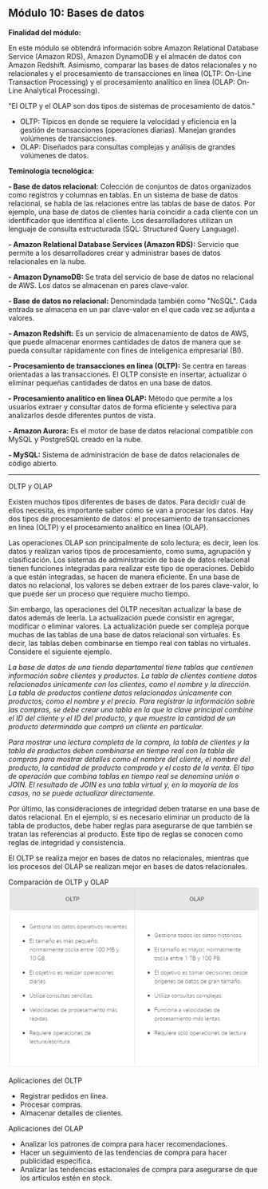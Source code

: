 ## Módulo 10: Bases de datos

**Finalidad del módulo:** 

En este módulo se obtendrá información sobre Amazon Relational Database Service (Amazon RDS), Amazon DynamoDB y el almacén de datos con Amazon Redshift. Asímismo, comparar las bases de datos relacionales y no relacionales y el procesamiento de transacciones en línea (OLTP: On-Line Transaction Processing) y el procesamiento analítico en línea (OLAP: On-Line Analytical Processing).

"El OLTP y el OLAP son dos tipos de sistemas de procesamiento de datos."

- OLTP: Típicos en donde se requiere la velocidad y eficiencia en la gestión de transacciones (operaciones diarias). Manejan grandes  volúmenes de transacciones.
- OLAP: Diseñados para consultas complejas y análisis de grandes volúmenes de datos. 

**Teminología tecnológica:**

**- Base de datos relacional:** Colección de conjuntos de datos organizados como registros y  columnas en tablas. En un sistema de base de datos relacional, se habla de las relaciones entre las tablas de base de datos. Por ejemplo, una base de datos de clientes haría coincidir a cada cliente con un identificador que identifica al cliente. Los desarrolladores utilizan un lenguaje de consulta estructurada (SQL: Structured Query Language). 

**- Amazon Relational Database Services (Amazon RDS):** Servicio que permite a los desarrolladores crear y administrar bases de datos relacionales en la nube.

**- Amazon DynamoDB:** Se trata del servicio de base de datos no relacional de AWS. Los datos se almacenan en pares clave-valor. 

**- Base de datos no relacional:** Denomindada también como "NoSQL". Cada entrada se almacena en un par clave-valor en el que cada vez se adjunta a valores. 

**- Amazon Redshift:** Es un servicio de almacenamiento de datos de AWS, que puede almacenar enormes cantidades de datos de manera que se pueda consultar rápidamente con fines de inteligenica empresarial (BI).

**- Procesamiento de transacciones en línea (OLTP):** Se centra en tareas orientadas a las transacciones. El OLTP consiste en insertar, actualizar o eliminar pequeñas cantidades de datos en una base de datos.

**- Procesamiento analítico en línea OLAP:** Método que permite a los usuarios extraer y consultar datos de forma eficiente y selectiva para analizarlos desde diferentes puntos de vista. 

**- Amazon Aurora:** Es el motor de base de datos relacional compatible con MySQL y PostgreSQL creado en la nube. 

**- MySQL:** Sistema de administración de base de datos relacionales de código abierto.

---
OLTP y OLAP

Existen muchos tipos diferentes de bases de datos. Para decidir cuál de ellos necesita, es importante saber cómo se van a procesar los datos. Hay dos tipos de procesamiento de datos: el procesamiento de transacciones en línea (OLTP) y el procesamiento analítico en línea (OLAP).

Las operaciones OLAP son principalmente de solo lectura; es decir, leen los datos y realizan varios tipos de procesamiento, como suma, agrupación y clasificación. Los sistemas de administración de base de datos relacional tienen funciones integradas para realizar este tipo de operaciones. Debido a que están integradas, se hacen de manera eficiente. En una base de datos no relacional, los valores se deben extraer de los pares clave-valor, lo que puede ser un proceso que requiere mucho tiempo.

Sin embargo, las operaciones del OLTP necesitan actualizar la base de datos además de leerla. La actualización puede consistir en agregar, modificar o eliminar valores. La actualización puede ser compleja porque muchas de las tablas de una base de datos relacional son virtuales. Es decir, las tablas deben combinarse en tiempo real con tablas no virtuales. Considere el siguiente ejemplo.

*La base de datos de una tienda departamental tiene tablas que contienen información sobre clientes y productos. La tabla de clientes contiene datos relacionados únicamente con los clientes, como el nombre y la dirección. La tabla de productos contiene datos relacionados únicamente con productos, como el nombre y el precio. Para registrar la información sobre las compras, se debe crear una tabla en la que la clave principal combine el ID del cliente y el ID del producto, y que muestre la cantidad de un producto determinado que compró un cliente en particular.*

*Para mostrar una lectura completa de la compra, la tabla de clientes y la tabla de productos deben combinarse en tiempo real con la tabla de compras para mostrar detalles como el nombre del cliente, el nombre del producto, la cantidad de producto comprado y el costo de la venta. El tipo de operación que combina tablas en tiempo real se denomina unión o JOIN. El resultado de JOIN es una tabla virtual y, en la mayoría de los casos, no se puede actualizar directamente.*

Por último, las consideraciones de integridad deben tratarse en una base de datos relacional. En el ejemplo, si es necesario eliminar un producto de la tabla de productos, debe haber reglas para asegurarse de que también se tratan las referencias al producto. Este tipo de reglas se conocen como reglas de integridad y consistencia.

El OLTP se realiza mejor en bases de datos no relacionales, mientras que los procesos del OLAP se realizan mejor en bases de datos relacionales.

Comparación de OLTP y OLAP
![alt text](image.png)

Aplicaciones del OLTP

+ Registrar pedidos en línea.
+ Procesar compras.
+ Almacenar detalles de clientes.

Aplicaciones del OLAP

+ Analizar los patrones de compra para hacer recomendaciones.
+ Hacer un seguimiento de las tendencias de compra para hacer publicidad específica.
+ Analizar las tendencias estacionales de compra para asegurarse de que los artículos estén en stock.
